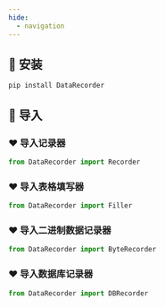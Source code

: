 ```yaml
---
hide:
  - navigation
---
```


## 🎯 安装

```console
pip install DataRecorder
```

## 🎯 导入

### ♥️ 导入记录器

```python
from DataRecorder import Recorder
```

### ♥️ 导入表格填写器

```python
from DataRecorder import Filler
```

### ♥️ 导入二进制数据记录器

```python
from DataRecorder import ByteRecorder
```

### ♥️ 导入数据库记录器

```python
from DataRecorder import DBRecorder
```

